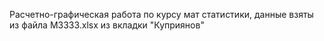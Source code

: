 Расчетно-графическая работа по курсу мат статистики, данные взяты из файла M3333.xlsx из вкладки "Куприянов"
